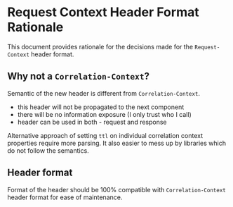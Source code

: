# Request Context Header Format Rationale

This document provides rationale for the decisions made for the `Request-Context` header format.

## Why not a `Correlation-Context`?

Semantic of the new header is different from `Correlation-Context`. 
- this header will not be propagated to the next component 
- there will be no information exposure (I only trust who I call)
- header can be used in both - request and response

Alternative approach of setting `ttl` on individual correlation context properties require more parsing. It also easier to mess up by libraries which do not follow the semantics.

## Header format

Format of the header should be 100% compatible with `Correlation-Context` header format for ease of maintenance.